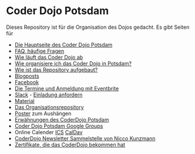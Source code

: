 Coder Dojo Potsdam
==================

Dieses Repository ist für die Organisation des Dojos gedacht.
Es gibt Seiten für

- [Die Hauptseite des Coder Dojo Potsdam](https://CoderDojoPotsdam.github.io)
- [FAQ, häufige Fragen](FAQ.md)
- [Wie läuft das Coder Dojo ab](Ablauf.md)
- [Wie organisiere ich das Coder Dojo in Potsdam?](Organisation.md)
- [Wie ist das Repository aufgebaut?](repository.md)
- [Blogposts](blog)
- [Facebook](https://www.facebook.com/groups/1526949497552279/)
- [Die Termine und Anmeldung mit Eventbrite](http://www.eventbrite.de/o/coder-dojo-potsdam-6787334071)
- [Slack](https://coderdojopotsdam.slack.com/) - [Einladung anfordern](https://coderdojopotsdam.herokuapp.com/)
- [Material](https://github.com/CoderDojoPotsdam/material)
- [Das Organisationsrepository](https://github.com/CoderDojoPotsdam/organize)
- [Poster](posters) zum Aushängen
- [Erwähnungen des CoderDojo Potsdam](erwähnungen)
- [Coder Dojo Potsdam Google Groups](https://groups.google.com/forum/#!forum/coderdojopotsdam)
- Online Calender [ICS](https://coderdojo.quelltext.eu/kalender.ics) [CalDav](https://coderdojo.quelltext.eu/kalender/)
- [CoderDojo Newsletter Sammelstelle von Nicco Kunzmann](https://docs.google.com/document/d/1Ea9lVOW9KTNBd_HzPF48gX6FiD03NzcJWThf7K1rBuo/edit)
- [Zertifikate, die das CoderDojo bekommen hat](zertifikate)
